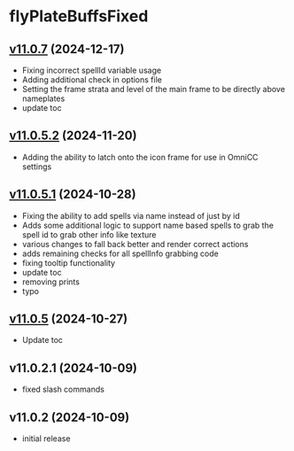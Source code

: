 # flyPlateBuffsFixed

## [v11.0.7](https://github.com/rbgdevx/flyPlateBuffsFixed/releases/tag/v11.0.7) (2024-12-17)

- Fixing incorrect spellId variable usage
- Adding additional check in options file
- Setting the frame strata and level of the main frame to be directly above nameplates
- update toc

## [v11.0.5.2](https://github.com/rbgdevx/flyPlateBuffsFixed/releases/tag/v11.0.5.2) (2024-11-20)

- Adding the ability to latch onto the icon frame for use in OmniCC settings

## [v11.0.5.1](https://github.com/rbgdevx/flyPlateBuffsFixed/releases/tag/v11.0.5.1) (2024-10-28)

- Fixing the ability to add spells via name instead of just by id
- Adds some additional logic to support name based spells to grab the spell id to grab other info like texture
- various changes to fall back better and render correct actions
- adds remaining checks for all spellInfo grabbing code
- fixing tooltip functionality
- update toc
- removing prints
- typo

## [v11.0.5](https://github.com/rbgdevx/flyPlateBuffsFixed/releases/tag/v11.0.5) (2024-10-27)

- Update toc

## v11.0.2.1 (2024-10-09)

- fixed slash commands

## v11.0.2 (2024-10-09)

- initial release
